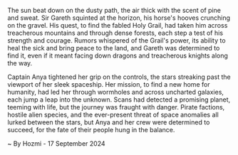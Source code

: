 
The sun beat down on the dusty path, the air thick with the scent of pine and sweat.  Sir Gareth squinted at the horizon, his horse's hooves crunching on the gravel.  His quest, to find the fabled Holy Grail, had taken him across treacherous mountains and through dense forests, each step a test of his strength and courage.  Rumors whispered of the Grail's power, its ability to heal the sick and bring peace to the land, and Gareth was determined to find it, even if it meant facing down dragons and treacherous knights along the way. 

Captain Anya tightened her grip on the controls, the stars streaking past the viewport of her sleek spaceship.  Her mission, to find a new home for humanity, had led her through wormholes and across uncharted galaxies, each jump a leap into the unknown.  Scans had detected a promising planet, teeming with life, but the journey was fraught with danger.  Pirate factions, hostile alien species, and the ever-present threat of space anomalies all lurked between the stars, but Anya and her crew were determined to succeed, for the fate of their people hung in the balance. 

~ By Hozmi - 17 September 2024
